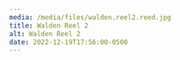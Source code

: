 ```yaml
---
media: /media/files/walden.reel2.reed.jpg
title: Walden Reel 2
alt: Walden Reel 2
date: 2022-12-19T17:56:00-0500
---
```

